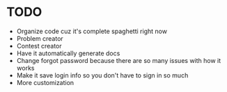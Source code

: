 # TODO
- Organize code cuz it's complete spaghetti right now
- Problem creator
- Contest creator
- Have it automatically generate docs
- Change forgot password because there are so many issues with how it works
- Make it save login info so you don't have to sign in so much
- More customization
